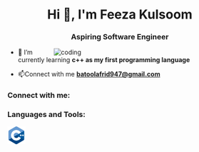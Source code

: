 
<h1 align="center">Hi 👋, I'm Feeza Kulsoom</h1>
<h3 align="center">Aspiring Software Engineer</h3>
<img align="right" alt="coding" width="400" src="https://assets-v2.lottiefiles.com/a/3f9cf38a-116d-11ee-b74f-03d8ed1ed29e/yvKlzf67SM.gif">

- 🌱 I’m currently learning **c++ as my first programming language**

- 📫Connect with me **batoolafrid947@gmail.com**

<h3 align="left">Connect with me:</h3>
<p align="left">
</p>

<h3 align="left">Languages and Tools:</h3>
<p align="left"> <a href="https://www.w3schools.com/cpp/" target="_blank" rel="noreferrer"> <img src="https://raw.githubusercontent.com/devicons/devicon/master/icons/cplusplus/cplusplus-original.svg" alt="cplusplus" width="40" height="40"/> </a> </p>
